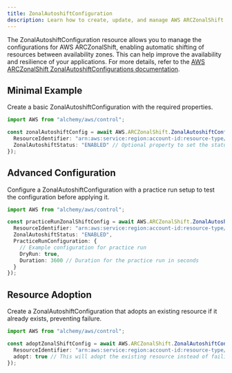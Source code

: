 ```yaml
---
title: ZonalAutoshiftConfiguration
description: Learn how to create, update, and manage AWS ARCZonalShift ZonalAutoshiftConfigurations using Alchemy Cloud Control.
---
```



The ZonalAutoshiftConfiguration resource allows you to manage the configurations for AWS ARCZonalShift, enabling automatic shifting of resources between availability zones. This can help improve the availability and resilience of your applications. For more details, refer to the [AWS ARCZonalShift ZonalAutoshiftConfigurations documentation](https://docs.aws.amazon.com/arczonalshift/latest/userguide/).

## Minimal Example

Create a basic ZonalAutoshiftConfiguration with the required properties.

```ts
import AWS from "alchemy/aws/control";

const zonalAutoshiftConfig = await AWS.ARCZonalShift.ZonalAutoshiftConfiguration("basicZonalShiftConfig", {
  ResourceIdentifier: "arn:aws:service:region:account-id:resource-type/resource-id",
  ZonalAutoshiftStatus: "ENABLED" // Optional property to set the status
});
```

## Advanced Configuration

Configure a ZonalAutoshiftConfiguration with a practice run setup to test the configuration before applying it.

```ts
import AWS from "alchemy/aws/control";

const practiceRunZonalShiftConfig = await AWS.ARCZonalShift.ZonalAutoshiftConfiguration("practiceRunZonalShiftConfig", {
  ResourceIdentifier: "arn:aws:service:region:account-id:resource-type/resource-id",
  ZonalAutoshiftStatus: "ENABLED",
  PracticeRunConfiguration: {
    // Example configuration for practice run
    DryRun: true,
    Duration: 3600 // Duration for the practice run in seconds
  }
});
```

## Resource Adoption

Create a ZonalAutoshiftConfiguration that adopts an existing resource if it already exists, preventing failure.

```ts
import AWS from "alchemy/aws/control";

const adoptZonalShiftConfig = await AWS.ARCZonalShift.ZonalAutoshiftConfiguration("adoptZonalShiftConfig", {
  ResourceIdentifier: "arn:aws:service:region:account-id:resource-type/resource-id",
  adopt: true // This will adopt the existing resource instead of failing
});
```
